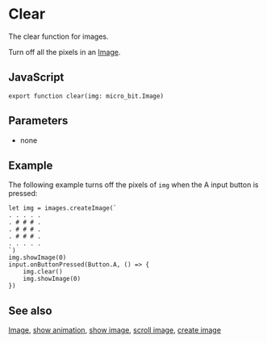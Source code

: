 # Clear

The clear function for images.

Turn off all the pixels in an [Image](/reference/images/image).

## JavaScript

```sig
export function clear(img: micro_bit.Image)
```

## Parameters

* none

## Example

The following example turns off the pixels of `img` when the A input button is pressed:

```blocks
let img = images.createImage(`
. . . . .
. # # # .
. # # # .
. # # # .
. . . . .
`)
img.showImage(0)
input.onButtonPressed(Button.A, () => {
    img.clear()
    img.showImage(0)
})
```

## See also

[Image](/reference/images/image), [show animation](/reference/basic/show-animation), [show image](/reference/images/show-image), [scroll image](/reference/images/scroll-image), [create image](/reference/images/create-image)

